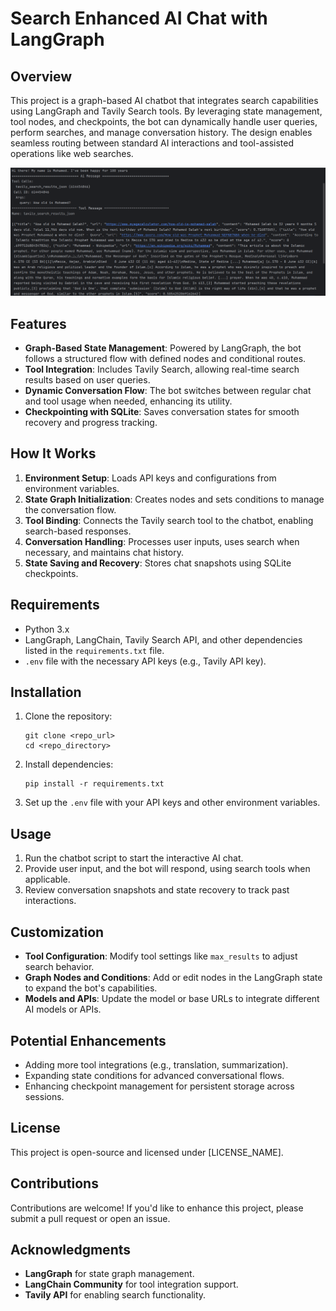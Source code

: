# Search Enhanced AI Chat with LangGraph

## Overview

This project is a graph-based AI chatbot that integrates search capabilities using LangGraph and Tavily Search tools. By leveraging state management, tool nodes, and checkpoints, the bot can dynamically handle user queries, perform searches, and manage conversation history. The design enables seamless routing between standard AI interactions and tool-assisted operations like web searches.

![img.png](img.png)

## Features

- **Graph-Based State Management**: Powered by LangGraph, the bot follows a structured flow with defined nodes and conditional routes.
- **Tool Integration**: Includes Tavily Search, allowing real-time search results based on user queries.
- **Dynamic Conversation Flow**: The bot switches between regular chat and tool usage when needed, enhancing its utility.
- **Checkpointing with SQLite**: Saves conversation states for smooth recovery and progress tracking.

## How It Works

1. **Environment Setup**: Loads API keys and configurations from environment variables.
2. **State Graph Initialization**: Creates nodes and sets conditions to manage the conversation flow.
3. **Tool Binding**: Connects the Tavily search tool to the chatbot, enabling search-based responses.
4. **Conversation Handling**: Processes user inputs, uses search when necessary, and maintains chat history.
5. **State Saving and Recovery**: Stores chat snapshots using SQLite checkpoints.

## Requirements

- Python 3.x
- LangGraph, LangChain, Tavily Search API, and other dependencies listed in the `requirements.txt` file.
- `.env` file with the necessary API keys (e.g., Tavily API key).

## Installation

1. Clone the repository:
   ```
   git clone <repo_url>
   cd <repo_directory>
   ```  
2. Install dependencies:
   ```
   pip install -r requirements.txt
   ```  
3. Set up the `.env` file with your API keys and other environment variables.

## Usage

1. Run the chatbot script to start the interactive AI chat.
2. Provide user input, and the bot will respond, using search tools when applicable.
3. Review conversation snapshots and state recovery to track past interactions.

## Customization

- **Tool Configuration**: Modify tool settings like `max_results` to adjust search behavior.
- **Graph Nodes and Conditions**: Add or edit nodes in the LangGraph state to expand the bot's capabilities.
- **Models and APIs**: Update the model or base URLs to integrate different AI models or APIs.

## Potential Enhancements

- Adding more tool integrations (e.g., translation, summarization).
- Expanding state conditions for advanced conversational flows.
- Enhancing checkpoint management for persistent storage across sessions.

## License

This project is open-source and licensed under [LICENSE_NAME].

## Contributions

Contributions are welcome! If you'd like to enhance this project, please submit a pull request or open an issue.

## Acknowledgments

- **LangGraph** for state graph management.
- **LangChain Community** for tool integration support.
- **Tavily API** for enabling search functionality.  